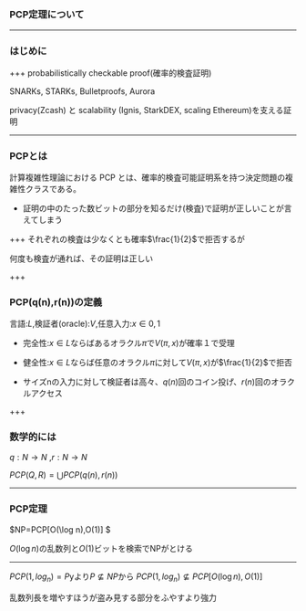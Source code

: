 ### PCP定理について

---

### はじめに

+++
probabilistically checkable proof(確率的検査証明)

SNARKs, STARKs, Bulletproofs, Aurora 

privacy(Zcash) と scalability (Ignis, StarkDEX, scaling Ethereum)を支える証明

---
### PCPとは
計算複雑性理論における PCP とは、確率的検査可能証明系を持つ決定問題の複雑性クラスである。


- 証明の中のたった数ビットの部分を知るだけ(検査)で証明が正しいことが言えてしまう


+++
それぞれの検査は少なくとも確率$\frac{1}{2}$で拒否するが

何度も検査が通れば、その証明は正しい

+++ 
### PCP(q(n),r(n))の定義

言語:$L$,検証者(oracle):$V$,任意入力:$x \in {0,1}$

- 完全性:$x \in L$ならばあるオラクル$\pi$で$V(\pi,x)$が確率１で受理

- 健全性:$x \in L$ならば任意のオラクル$\pi$に対して$V(\pi,x)$が$\frac{1}{2}$で拒否

- サイズnの入力に対して検証者は高々、$q(n)$回のコイン投げ、$r(n)$回のオラクルアクセス

+++
### 数学的には
 
$q:N→N$ ,$r:N→N$
 
$PCP(Q,R) = \bigcup PCP(q(n),r(n))$
 


---
### PCP定理

$NP=PCP[O(\log n),O(1)] $

$O(\log n)$の乱数列と$O(1)$ビットを検索でNPがとける


---
$PCP(1,log_n) = P$yより$P \nsubseteq NP$から
$PCP(1,log_n)  \nsubseteq PCP[O(\log n),O(1)]$

乱数列長を増やすほうが盗み見する部分をふやすより強力




